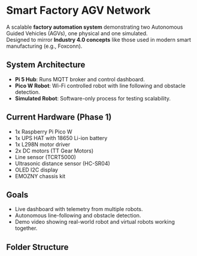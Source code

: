 # Smart Factory AGV Network

A scalable **factory automation system** demonstrating two Autonomous Guided Vehicles (AGVs), one physical and one simulated.  
Designed to mirror **Industry 4.0 concepts** like those used in modern smart manufacturing (e.g., Foxconn).

## System Architecture
- **Pi 5 Hub**: Runs MQTT broker and control dashboard.
- **Pico W Robot**: Wi-Fi controlled robot with line following and obstacle detection.
- **Simulated Robot**: Software-only process for testing scalability.

## Current Hardware (Phase 1)
- 1x Raspberry Pi Pico W
- 1x UPS HAT with 18650 Li-ion battery
- 1x L298N motor driver
- 2x DC motors (TT Gear Motors)
- Line sensor (TCRT5000)
- Ultrasonic distance sensor (HC-SR04)
- OLED I2C display
- EMOZNY chassis kit

## Goals
- Live dashboard with telemetry from multiple robots.
- Autonomous line-following and obstacle detection.
- Demo video showing real-world robot and virtual robots working together.

## Folder Structure
